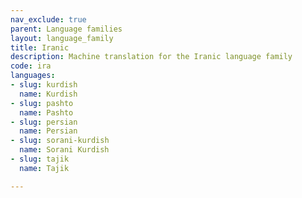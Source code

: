 ```yaml
---
nav_exclude: true
parent: Language families
layout: language_family
title: Iranic
description: Machine translation for the Iranic language family
code: ira
languages:
- slug: kurdish
  name: Kurdish
- slug: pashto
  name: Pashto
- slug: persian
  name: Persian
- slug: sorani-kurdish
  name: Sorani Kurdish
- slug: tajik
  name: Tajik

---
```



